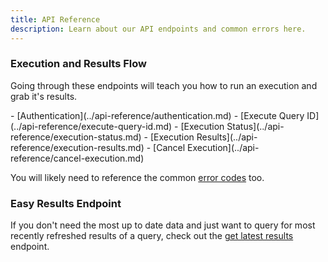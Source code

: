 ```yaml
---
title: API Reference
description: Learn about our API endpoints and common errors here.
---
```

### Execution and Results Flow

Going through these endpoints will teach you how to run an execution and grab it's results.

<div class="cards grid" markdown>
- [Authentication](../api-reference/authentication.md)
- [Execute Query ID](../api-reference/execute-query-id.md)
- [Execution Status](../api-reference/execution-status.md)
- [Execution Results](../api-reference/execution-results.md)
- [Cancel Execution](../api-reference/cancel-execution.md)
</div>

You will likely need to reference the common [error codes](../api-reference/errors.md) too.

### Easy Results Endpoint

If you don't need the most up to date data and just want to query for most recently refreshed results of a query, check out the [get latest results](../api-reference/latest_results.md) endpoint.
